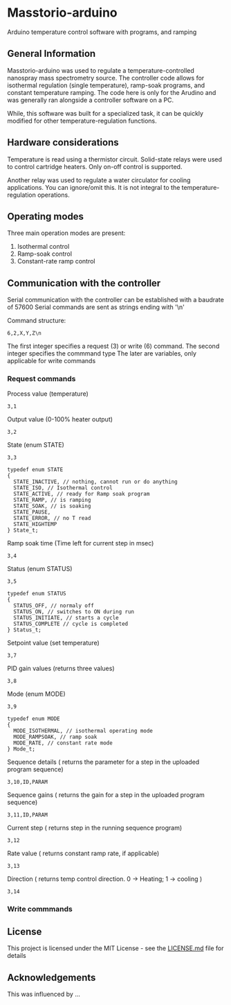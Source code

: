 # Masstorio-arduino
Arduino temperature control software with programs, and ramping

## General Information
Masstorio-arduino was used to regulate a temperature-controlled nanospray mass spectrometry source. The controller code allows for isothermal regulation (single temperature), ramp-soak programs, and constant temperature ramping. The code here is only for the Arudino and was generally ran alongside a controller software on a PC. 

While, this software was built for a specialized task, it can be quickly modified for other temperature-regulation functions.

## Hardware considerations

Temperature is read using a thermistor circuit.
Solid-state relays were used to control cartridge heaters. Only on-off control is supported.

Another relay was used to regulate a water circulator for cooling applications. You can ignore/omit this. It is not integral to the temperature-regulation operations. 

## Operating modes
Three main operation modes are present:

1. Isothermal control 
2. Ramp-soak control
3. Constant-rate ramp control



## Communication with the controller

Serial communication with the controller can be established with a baudrate of 57600
Serial commands are sent as strings ending with '\n'

Command structure:

    6,2,X,Y,Z\n
 
 The first integer specifies a request (3) or write (6) command.
 The second integer specifies the commmand type
 The later are variables, only applicable for write commands

### Request commands

Process value (temperature)

    3,1

Output value (0-100% heater output)

    3,2   

State (enum STATE)

    3,3     

    typedef enum STATE
    {
      STATE_INACTIVE, // nothing, cannot run or do anything
      STATE_ISO, // Isothermal control
      STATE_ACTIVE, // ready for Ramp soak program
      STATE_RAMP, // is ramping
      STATE_SOAK, // is soaking
      STATE_PAUSE,
      STATE_ERROR, // no T read
      STATE_HIGHTEMP
    } State_t;

Ramp soak time (Time left for current step in msec)

    3,4   

Status (enum STATUS)

    3,5   
    
    typedef enum STATUS
    {
      STATUS_OFF, // normaly off
      STATUS_ON, // switches to ON during run
      STATUS_INITIATE, // starts a cycle
      STATUS_COMPLETE // cycle is completed
    } Status_t;

Setpoint value (set temperature)

    3,7   


PID gain values (returns three values)

    3,8   

Mode (enum MODE)

    3,9   

    typedef enum MODE
    {
      MODE_ISOTHERMAL, // isothermal operating mode
      MODE_RAMPSOAK, // ramp soak 
      MODE_RATE, // constant rate mode
    } Mode_t;

Sequence details ( returns the parameter for a step in the uploaded program sequence)

    3,10,ID,PARAM   

Sequence gains ( returns the gain for a step in the uploaded program sequence)

    3,11,ID,PARAM   

Current step ( returns step in the running sequence program)

    3,12   

Rate value ( returns constant ramp rate, if applicable)

    3,13 

Direction ( returns temp control direction. 0 -> Heating; 1 -> cooling ) 

    3,14  



    


### Write commmands





 
## License

This project is licensed under the MIT License - see the [LICENSE.md](LICENSE.md) file for details

## Acknowledgements

This was influenced by ...

